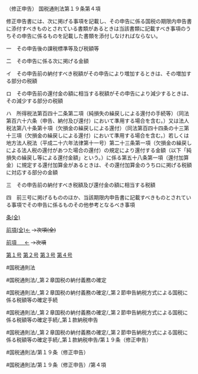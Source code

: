 （修正申告）
国税通則法第１９条第４項

修正申告書には、次に掲げる事項を記載し、その申告に係る国税の期限内申告書に添付すべきものとされている書類があるときは当該書類に記載すべき事項のうちその申告に係るものを記載した書類を添付しなければならない。

一　その申告後の課税標準等及び税額等

二　その申告に係る次に掲げる金額

イ　その申告前の納付すべき税額がその申告により増加するときは、その増加する部分の税額

ロ　その申告前の還付金の額に相当する税額がその申告により減少するときは、その減少する部分の税額

ハ　所得税法第百四十二条第二項（純損失の繰戻しによる還付の手続等）（同法第百六十六条（申告、納付及び還付）において準用する場合を含む。）又は法人税法第八十条第十項（欠損金の繰戻しによる還付）（同法第百四十四条の十三第十三項（欠損金の繰戻しによる還付）において準用する場合を含む。）若しくは地方法人税法（平成二十六年法律第十一号）第二十三条第一項（欠損金の繰戻しによる法人税の還付があつた場合の還付）の規定により還付する金額（以下「純損失の繰戻し等による還付金額」という。）に係る第五十八条第一項（還付加算金）に規定する還付加算金があるときは、その還付加算金のうちロに掲げる税額に対応する部分の金額

三　その申告前の納付すべき税額及び還付金の額に相当する税額

四　前三号に掲げるもののほか、当該期限内申告書に記載すべきものとされている事項でその申告に係るものその他参考となるべき事項

[条(全)](国税通則法＿＿＿＿＿第１９条_.md)

[前項(全)←](国税通則法＿＿＿＿＿第１９条第３項_.md)  ~~→次項(全)~~

[前項 　 ←](国税通則法＿＿＿＿＿第１９条第３項.md)  ~~→次項~~

[第１号](国税通則法＿＿＿＿＿第１９条第４項第１号.md)  [第２号](国税通則法＿＿＿＿＿第１９条第４項第２号.md)  [第３号](国税通則法＿＿＿＿＿第１９条第４項第３号.md)  [第４号](国税通則法＿＿＿＿＿第１９条第４項第４号.md)  

#国税通則法

#国税通則法/_第２章国税の納付義務の確定

#国税通則法/_第２章国税の納付義務の確定/_第２節申告納税方式による国税に係る税額等の確定手続

#国税通則法/_第２章国税の納付義務の確定/_第２節申告納税方式による国税に係る税額等の確定手続/_第１款納税申告

#国税通則法/_第２章国税の納付義務の確定/_第２節申告納税方式による国税に係る税額等の確定手続/_第１款納税申告/第１９条（修正申告）

#国税通則法/第１９条（修正申告）

#国税通則法/第１９条（修正申告）/第４項

